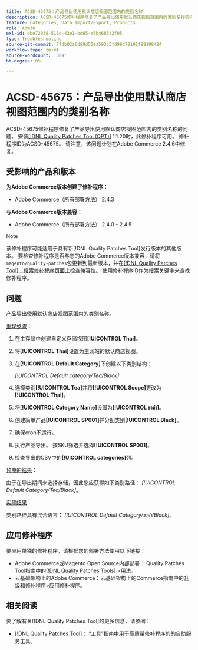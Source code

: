 ```yaml
---
title: ACSD-45675：产品导出使用默认商店视图范围内的类别名称
description: ACSD-45675修补程序修复了产品导出使用默认商店视图范围内的类别名称的问题。 安装[Quality Patches Tool (QPT)](https://experienceleague.adobe.com/en/docs/commerce-operations/tools/quality-patches-tool/quality-patches-tool-to-self-serve-quality-patches) 1.1.20后，即可使用此修补程序。 修补程序ID为ACSD-45675。 请注意，该问题计划在Adobe Commerce 2.4.6中修复。
feature: Categories, Data Import/Export, Products
role: Admin
exl-id: ebe72038-511d-43e1-bd65-e5b468342f05
type: Troubleshooting
source-git-commit: 7fdb02a6d89d50ea593c5fd99d78101f89198424
workflow-type: tm+mt
source-wordcount: '389'
ht-degree: 0%

---
```


# ACSD-45675：产品导出使用默认商店视图范围内的类别名称

ACSD-45675修补程序修复了产品导出使用默认商店视图范围内的类别名称的问题。 安装[[!DNL Quality Patches Tool (QPT)]](https://experienceleague.adobe.com/en/docs/commerce-operations/tools/quality-patches-tool/quality-patches-tool-to-self-serve-quality-patches) 1.1.20时，此修补程序可用。 修补程序ID为ACSD-45675。 请注意，该问题计划在Adobe Commerce 2.4.6中修复。

## 受影响的产品和版本

**为Adobe Commerce版本创建了修补程序：**

* Adobe Commerce（所有部署方法） 2.4.3

**与Adobe Commerce版本兼容：**

* Adobe Commerce（所有部署方法） 2.4.0 - 2.4.5

>[!NOTE]
>
>该修补程序可能适用于具有新[!DNL Quality Patches Tool]发行版本的其他版本。 要检查修补程序是否与您的Adobe Commerce版本兼容，请将`magento/quality-patches`包更新到最新版本，并在[[!DNL Quality Patches Tool]：搜索修补程序页面](https://experienceleague.adobe.com/tools/commerce-quality-patches/index.html)上检查兼容性。 使用修补程序ID作为搜索关键字来查找修补程序。

## 问题

产品导出使用默认商店视图范围内的类别名称。

<u>重现步骤</u>：

1. 在主存储中创建自定义存储视图&#x200B;**[!UICONTROL Thai]**。
1. 将&#x200B;**[!UICONTROL Thai]**&#x200B;设置为主网站的默认商店视图。
1. 在&#x200B;**[!UICONTROL Default Category]**&#x200B;下创建以下类别结构：

   *[!UICONTROL Default category/Tea/Black]*

1. 选择类别&#x200B;**[!UICONTROL Tea]**&#x200B;并将&#x200B;**[!UICONTROL Scope]**&#x200B;更改为&#x200B;**[!UICONTROL Thai]**。
1. 将&#x200B;**[!UICONTROL Category Name]**&#x200B;设置为&#x200B;**[!UICONTROL ชาดำ]**。
1. 创建简单产品&#x200B;**[!UICONTROL SP001]**&#x200B;并分配类别&#x200B;**[!UICONTROL Black]**。
1. 确保cron不运行。
1. 执行产品导出。 按SKU筛选并选择&#x200B;**[!UICONTROL SP001]**。
1. 检查导出的CSV中的&#x200B;**[!UICONTROL categories]**&#x200B;列。

<u>预期的结果</u>：

由于在导出期间未选择存储，因此您应获得如下类别路径： *[!UICONTROL Default Category/Tea/Black]*。

<u>实际结果</u>：

类别路径具有混合语言： *[!UICONTROL Default Category/ชาดำ/Black]*。

## 应用修补程序

要应用单独的修补程序，请根据您的部署方法使用以下链接：

* Adobe Commerce或Magento Open Source内部部署： Quality Patches Tool指南中的[[!DNL Quality Patches Tools] >用法](/help/tools/quality-patches-tool/usage.md)。
* 云基础架构上的Adobe Commerce：云基础架构上的Commerce指南中的[升级和修补程序>应用修补程序](https://experienceleague.adobe.com/docs/commerce-cloud-service/user-guide/develop/upgrade/apply-patches.html)。

## 相关阅读

要了解有关[!DNL Quality Patches Tool]的更多信息，请参阅：

* [[!DNL Quality Patches Tool]： “工具”指南中用于高质量修补程序的](/help/tools/quality-patches-tool/quality-patches-tool-to-self-serve-quality-patches.md)的自助服务工具。

